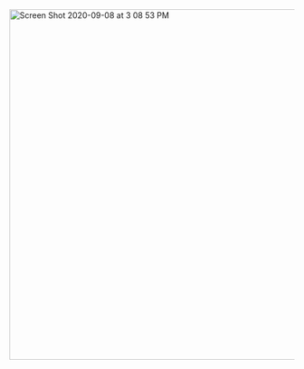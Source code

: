 <img width="620" alt="Screen Shot 2020-09-08 at 3 08 53 PM" src="https://user-images.githubusercontent.com/48977789/92528017-42475f80-f1e5-11ea-8cc5-df9c5aa0754c.png">
